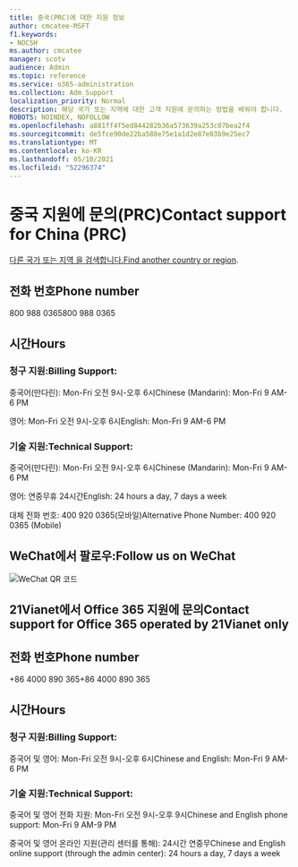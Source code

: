 ```yaml
---
title: 중국(PRC)에 대한 지원 정보
author: cmcatee-MSFT
f1.keywords:
- NOCSH
ms.author: cmcatee
manager: scotv
audience: Admin
ms.topic: reference
ms.service: o365-administration
ms.collection: Adm_Support
localization_priority: Normal
description: 해당 국가 또는 지역에 대한 고객 지원에 문의하는 방법을 배워야 합니다.
ROBOTS: NOINDEX, NOFOLLOW
ms.openlocfilehash: a881ff4f5ed844282b36a573639a253c07bea2f4
ms.sourcegitcommit: de5fce90de22ba588e75e1a1d2e87e03b9e25ec7
ms.translationtype: MT
ms.contentlocale: ko-KR
ms.lasthandoff: 05/10/2021
ms.locfileid: "52296374"
---
```

# <a name="contact-support-for-china-prc"></a><span data-ttu-id="85f90-103">중국 지원에 문의(PRC)</span><span class="sxs-lookup"><span data-stu-id="85f90-103">Contact support for China (PRC)</span></span>

<span data-ttu-id="85f90-104">[다른 국가 또는 지역 을 검색합니다.](../../business-video/get-help-support.md)</span><span class="sxs-lookup"><span data-stu-id="85f90-104">[Find another country or region](../../business-video/get-help-support.md).</span></span>

## <a name="phone-number"></a><span data-ttu-id="85f90-105">전화 번호</span><span class="sxs-lookup"><span data-stu-id="85f90-105">Phone number</span></span>
<span data-ttu-id="85f90-106">800 988 0365</span><span class="sxs-lookup"><span data-stu-id="85f90-106">800 988 0365</span></span>

## <a name="hours"></a><span data-ttu-id="85f90-107">시간</span><span class="sxs-lookup"><span data-stu-id="85f90-107">Hours</span></span>
### <a name="billing-support"></a><span data-ttu-id="85f90-108">청구 지원:</span><span class="sxs-lookup"><span data-stu-id="85f90-108">Billing Support:</span></span>

<span data-ttu-id="85f90-109">중국어(만다린): Mon-Fri 오전 9시-오후 6시</span><span class="sxs-lookup"><span data-stu-id="85f90-109">Chinese (Mandarin): Mon-Fri 9 AM-6 PM</span></span>

<span data-ttu-id="85f90-110">영어: Mon-Fri 오전 9시-오후 6시</span><span class="sxs-lookup"><span data-stu-id="85f90-110">English: Mon-Fri 9 AM-6 PM</span></span>

### <a name="technical-support"></a><span data-ttu-id="85f90-111">기술 지원:</span><span class="sxs-lookup"><span data-stu-id="85f90-111">Technical Support:</span></span>

<span data-ttu-id="85f90-112">중국어(만다린): Mon-Fri 오전 9시-오후 6시</span><span class="sxs-lookup"><span data-stu-id="85f90-112">Chinese (Mandarin): Mon-Fri 9 AM-6 PM</span></span>

<span data-ttu-id="85f90-113">영어: 연중무휴 24시간</span><span class="sxs-lookup"><span data-stu-id="85f90-113">English: 24 hours a day, 7 days a week</span></span>

<span data-ttu-id="85f90-114">대체 전화 번호: 400 920 0365(모바일)</span><span class="sxs-lookup"><span data-stu-id="85f90-114">Alternative Phone Number: 400 920 0365 (Mobile)</span></span>

## <a name="follow-us-on-wechat"></a><span data-ttu-id="85f90-115">WeChat에서 팔로우:</span><span class="sxs-lookup"><span data-stu-id="85f90-115">Follow us on WeChat</span></span>
![WeChat QR 코드](../../media/4d8fe09c-1a11-4cd8-be4c-75add8dccddd.jpg)

## <a name="contact-support-for-office-365-operated-by-21vianet-only"></a><span data-ttu-id="85f90-117">21Vianet에서 Office 365 지원에 문의</span><span class="sxs-lookup"><span data-stu-id="85f90-117">Contact support for Office 365 operated by 21Vianet only</span></span>
## <a name="phone-number"></a><span data-ttu-id="85f90-118">전화 번호</span><span class="sxs-lookup"><span data-stu-id="85f90-118">Phone number</span></span>
<span data-ttu-id="85f90-119">+86 4000 890 365</span><span class="sxs-lookup"><span data-stu-id="85f90-119">+86 4000 890 365</span></span>

## <a name="hours"></a><span data-ttu-id="85f90-120">시간</span><span class="sxs-lookup"><span data-stu-id="85f90-120">Hours</span></span>
### <a name="billing-support"></a><span data-ttu-id="85f90-121">청구 지원:</span><span class="sxs-lookup"><span data-stu-id="85f90-121">Billing Support:</span></span>

<span data-ttu-id="85f90-122">중국어 및 영어: Mon-Fri 오전 9시-오후 6시</span><span class="sxs-lookup"><span data-stu-id="85f90-122">Chinese and English: Mon-Fri 9 AM-6 PM</span></span>

### <a name="technical-support"></a><span data-ttu-id="85f90-123">기술 지원:</span><span class="sxs-lookup"><span data-stu-id="85f90-123">Technical Support:</span></span>

<span data-ttu-id="85f90-124">중국어 및 영어 전화 지원: Mon-Fri 오전 9시-오후 9시</span><span class="sxs-lookup"><span data-stu-id="85f90-124">Chinese and English phone support: Mon-Fri 9 AM-9 PM</span></span>

<span data-ttu-id="85f90-125">중국어 및 영어 온라인 지원(관리 센터를 통해): 24시간 연중무</span><span class="sxs-lookup"><span data-stu-id="85f90-125">Chinese and English online support (through the admin center): 24 hours a day, 7 days a week</span></span>
